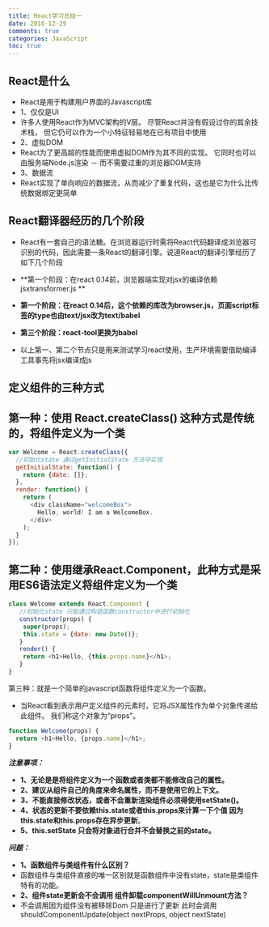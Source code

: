 ```yaml
---
title: React学习总结一
date: 2016-12-29
comments: true
categories: JavaScript
toc: true 
---
```


## React是什么
- React是用于构建用户界面的Javascript库 
- 1、仅仅是UI
 - 许多人使用React作为MVC架构的V层。 尽管React并没有假设过你的其余技术栈， 但它仍可以作为一个小特征轻易地在已有项目中使用 
- 2、虚拟DOM
 - React为了更高超的性能而使用虚拟DOM作为其不同的实现。 它同时也可以由服务端Node.js渲染 － 而不需要过重的浏览器DOM支持 
- 3、数据流
 - React实现了单向响应的数据流，从而减少了重复代码，这也是它为什么比传统数据绑定更简单
<!--more-->

## React翻译器经历的几个阶段
- React有一套自己的语法糖。在浏览器运行时需将React代码翻译成浏览器可识别的代码，因此需要一条React的翻译引擎。说道React的翻译引擎经历了如下几个阶段
 - **第一个阶段：在react 0.14前，浏览器端实现对jsx的编译依赖jsxtransformer.js **
 - **第一个阶段：在react 0.14后，这个依赖的库改为browser.js，页面script标签的type也由text/jsx改为text/babel**
 - **第三个阶段：react-tool更换为babel**
 
- 以上第一、第二个节点只是用来测试学习react使用，生产环境需要借助编译工具事先将jsx编译成js 



## 定义组件的三种方式
第一种：使用 React.createClass() 这种方式是传统的，将组件定义为一个类
- 
```javascript
var Welcome = React.createClass({
  //初始化state 通过getInitialState 方法中实现
  getInitialState: function() {
    return {date: []};
  },
  render: function() {
    return (
      <div className="welcomeBox">
        Hello, world! I am a WelcomeBox.
      </div>
    );
  }
});
```
第二种：使用继承React.Component，此种方式是采用ES6语法定义将组件定义为一个类
- 
```javascript
class Welcome extends React.Component {
   //初始化state 只能通过构造函数constructor中进行初始化
   constructor(props) {
	super(props);
	this.state = {date: new Date()};
   }
   render() {
	return <h1>Hello, {this.props.name}</h1>;
   }
}
```

第三种：就是一个简单的javascript函数将组件定义为一个函数。
- 当React看到表示用户定义组件的元素时，它将JSX属性作为单个对象传递给此组件。 我们称这个对象为“props”。
```javascript
function Welcome(props) {
  return <h1>Hello, {props.name}</h1>;
}

```

***注意事项：***
- **1、无论是是将组件定义为一个函数或者类都不能修改自己的属性。**
- **2、建议从组件自己的角度来命名属性，而不是使用它的上下文。**
- **3、不能直接修改状态，或者不会重新渲染组件必须得使用setState()。**
- **4、状态的更新不要依赖this.state或者this.props来计算一下个值 因为this.state和this.props存在异步更新**。
- **5、this.setState 只会将对象进行合并不会替换之前的state。**

***问题：***
- **1、函数组件与类组件有什么区别？**
 - 函数组件与类组件直接的唯一区别就是函数组件中没有state，state是类组件特有的功能。
- **2、组件state更新会不会调用 组件卸载componentWillUnmount方法？**
 - 不会调用因为组件没有被移除Dom 只是进行了更新 此时会调用shouldComponentUpdate(object nextProps, object nextState)

